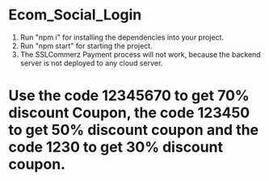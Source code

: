 # Ecom_Social_Login

1. Run "npm i" for installing the dependencies into your project.
2. Run "npm start" for starting the  project.
3. The SSLCommerz Payment process will not work, because the backend server is not deployed to any cloud server.

# Use the code 12345670 to get 70% discount Coupon, the code 123450 to get 50% discount coupon and the code 1230 to get 30% discount coupon.
